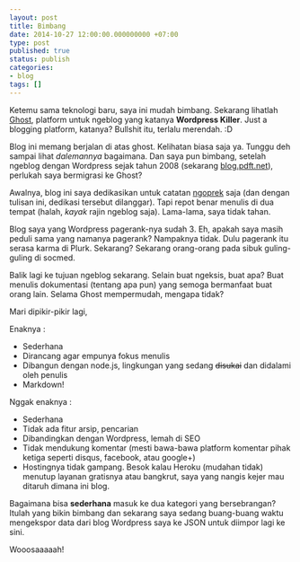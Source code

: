 ```yaml
---
layout: post
title: Bimbang
date: 2014-10-27 12:00:00.000000000 +07:00
type: post
published: true
status: publish
categories:
- blog
tags: []
---
```


Ketemu sama teknologi baru, saya ini mudah bimbang. Sekarang lihatlah [Ghost](http://ghost.org), platform untuk ngeblog yang katanya **Wordpress Killer**. Just a blogging platform, katanya? Bullshit itu, terlalu merendah. :D

Blog ini memang berjalan di atas ghost. Kelihatan biasa saja ya. Tunggu deh sampai lihat *dalemannya* bagaimana. Dan saya pun bimbang, setelah ngeblog dengan Wordpress sejak tahun 2008 (sekarang [blog.pdft.net](http://blog.pdft.net)), perlukah saya bermigrasi ke Ghost?

Awalnya, blog ini saya dedikasikan untuk catatan [ngoprek](http://ngoprek.pdft.net/2014/10/27/halo-dunia-2/) saja (dan dengan tulisan ini, dedikasi tersebut dilanggar). Tapi repot benar menulis di dua tempat (halah, *kayak* rajin ngeblog saja). Lama-lama, saya tidak tahan.

Blog saya yang Wordpress pagerank-nya sudah 3. Eh, apakah saya masih peduli sama yang namanya pagerank? Nampaknya tidak. Dulu pagerank itu serasa karma di Plurk. Sekarang? Sekarang orang-orang pada sibuk guling-guling di socmed.

Balik lagi ke tujuan ngeblog sekarang. Selain buat ngeksis, buat apa? Buat menulis dokumentasi (tentang apa pun) yang semoga bermanfaat buat orang lain. Selama Ghost mempermudah, mengapa tidak?

Mari dipikir-pikir lagi,

Enaknya :

* Sederhana
* Dirancang agar empunya fokus menulis
* Dibangun dengan node.js, lingkungan yang sedang ~~disukai~~ dan didalami oleh penulis
* Markdown!

Nggak enaknya :

* Sederhana
* Tidak ada fitur arsip, pencarian
* Dibandingkan dengan Wordpress, lemah di SEO
* Tidak mendukung komentar (mesti bawa-bawa platform komentar pihak ketiga seperti disqus, facebook, atau google+)
* Hostingnya tidak gampang. Besok kalau Heroku (mudahan tidak) menutup layanan gratisnya atau bangkrut, saya yang nangis kejer mau ditaruh dimana ini blog.

Bagaimana bisa **sederhana** masuk ke dua kategori yang bersebrangan? Itulah yang bikin bimbang dan sekarang saya sedang buang-buang waktu mengekspor data dari blog Wordpress saya ke JSON untuk diimpor lagi ke sini.

Wooosaaaaah!
